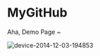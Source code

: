 MyGitHub
========

Aha, Demo Page ~

![device-2014-12-03-194853](https://cloud.githubusercontent.com/assets/4995482/5279975/f6c7e386-7b25-11e4-90e9-22dfcfd8c1e4.png)



